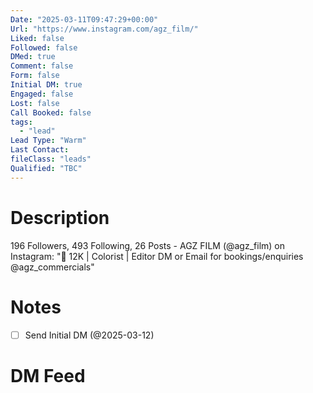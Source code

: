 ```yaml
---
Date: "2025-03-11T09:47:29+00:00"
Url: "https://www.instagram.com/agz_film/"
Liked: false
Followed: false
DMed: true
Comment: false
Form: false
Initial DM: true
Engaged: false
Lost: false
Call Booked: false
tags:
  - "lead"
Lead Type: "Warm"
Last Contact:
fileClass: "leads"
Qualified: "TBC"
---
```

# Description
196 Followers, 493 Following, 26 Posts - AGZ FILM (@agz_film) on Instagram: "🎥 12K | Colorist | Editor DM or Email for bookings/enquiries
@agz_commercials"
# Notes
- [ ] Send Initial DM (@2025-03-12)
# DM Feed